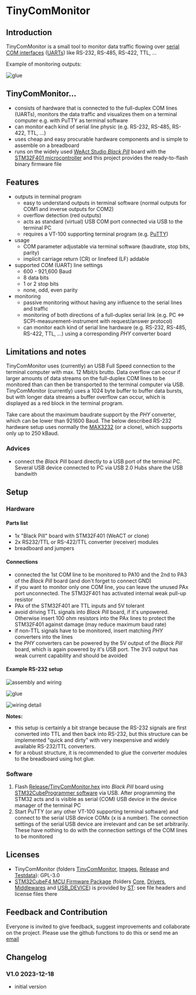 # TinyComMonitor

## Introduction

TinyComMonitor is a small tool to monitor data traffic flowing over [serial COM interfaces](https://en.wikipedia.org/wiki/Serial_port) ([UARTs](https://en.wikipedia.org/wiki/Universal_asynchronous_receiver-transmitter)) like RS-232, RS-485, RS-422, TTL, ...

Example of monitoring outputs: 

![glue](Images/TinyComMonitor4.jpg)


## TinyComMonitor...

* consists of hardware that is connected to the full-duplex COM lines (UARTs), monitors the data traffic and visualizes them on a terminal computer e.g. with PuTTY as terminal software
* can monitor each kind of serial line physic (e.g. RS-232, RS-485, RS-422, TTL, ...)   
* uses cheap and easy procurable hardware components and is simple to assemble on a breadboard
* runs on the widely used [WeAct Studio *Black Pill*](https://github.com/WeActStudio/WeActStudio.MiniSTM32F4x1) board with the [STM32F401 microcontroller](https://www.st.com/en/microcontrollers-microprocessors/stm32f401.html) and this project provides the ready-to-flash binary firmware file

## Features

* outputs in terminal program
  * easy to understand outputs in terminal software (normal outputs for COM1 and inverse outputs for COM2)
  * overflow detection (red outputs)
  * acts as standard (virtual) USB COM port connected via USB to the terminal PC 
  * requires a VT-100 supporting terminal program (e.g. [PuTTY](https://www.putty.org/))
* usage
  * COM parameter adjustable via terminal software (baudrate, stop bits, parity)
  * implicit carriage return (CR) or linefeed (LF) addable
* supported COM (UART) line settings
  * 600 - 921,600 Baud
  * 8 data bits
  * 1 or 2 stop bits
  * none, odd, even parity
* monitoring
  * passive monitoring without having any influence to the serial lines and traffic
  * monitoring of both directions of a full-duplex serial link (e.g. PC <=> SCPI-measurement-instrument with request/answer protocol)   
  * can monitor each kind of serial line hardware (e.g. RS-232, RS-485, RS-422, TTL, ...) using a corresponding *PHY* converter board
  
## Limitations and notes

TinyComMonitor uses (currently) an USB Full Speed connection to the terminal computer with max. 12 Mbit/s brutto.
Data overflow can occur if larger amounts of data streams on the full-duplex COM lines to be monitored than can then be transported to the terminal computer via USB.
TinyComMonitor (currently) uses a 1024 byte buffer to buffer data bursts, but with longer data streams a buffer overflow can occur, which is displayed as a red block in the terminal program.

Take care about the maximum baudrate support by the *PHY* converter, which can be lower than 921600 Baud.
The below described RS-232 hardware setup uses normally the [MAX3232](https://www.analog.com/en/products/max3232.html) (or a clone), which supports only up to 250 kBaud.

### Advices

* connect the *Black Pill* board directly to a USB port of the terminal PC. Several USB device connected to PC via USB 2.0 Hubs share the USB bandwith 

## Setup

### Hardware

#### Parts list

* 1x "Black Pill" board with STM32F401 (WeACT or clone)
* 2x RS232/TTL or RS-422/TTL converter (receiver) modules
* breadboard and jumpers

#### Connections

* connected the 1st COM line to be monitored to PA10 and the 2nd to PA3 of the *Black Pill* board (and don't forget to connect GND)
* if you want to monitor only one COM line, you can leave the unused PAx port unconnected. The STM32F401 has activated internal weak pull-up resistor
* PAx of the STM32F401 are TTL inputs and 5V tolerant
* avoid driving TTL signals into *Black Pill* board, if it's unpowered. Otherwise insert 100 ohm resistors into the PAx lines to protect the STM32F401 against damage (may reduce maximum baud rate)
* if non-TTL signals have to be monitored, insert matching *PHY* converters into the lines
* the *PHY* converters can be powered by the 5V output of the *Black Pill* board, which is again powered by it's USB port. The 3V3 output has weak current capability and should be avoided

#### Example RS-232 setup

![assembly and wiring](Images/TinyComMonitor1.jpg)

![glue](Images/TinyComMonitor2.jpg)

![wiring detail](Images/TinyComMonitor3.jpg)

**Notes:**

* this setup is certainly a bit strange because the RS-232 signals are first converted into TTL and then back into RS-232, but this structure can be implemented "quick and dirty" with very inexpensive and widely available RS-232/TTL converters.
* for a robust structure, it is recommended to glue the converter modules to the breadboard using hot glue.

### Software

1. Flash [Release/TinyComMonitor.hex](Release/TinyComMonitor.hex) into *Black Pill* board using [STM32CubeProgrammer software](https://www.st.com/en/development-tools/stm32cubeprog.html) via USB. After programming the STM32 acts and is visible as serial (COM) USB device in the device manager of the terminal PC
2. Start PuTTY (or any other VT-100 supporting terminal software) and connect to the serial USB device COMx (x is a number). The connection settings of the serial USB device are irrelevant and can be set arbitrarily. These have nothing to do with the connection settings of the COM lines to be monitored

## Licenses

* TinyComMonitor (folders [TinyComMonitor](TinyComMonitor), [Images](Images), [Release](Release) and [Testdata](Testdata)): GPL-3.0
* [STM32CubeF4 MCU Firmware Package](https://github.com/STMicroelectronics/STM32CubeF4) (folders [Core](Core), [Drivers](Drivers), [Middlewares](Middlewares) and [USB_DEVICE](USB_DEVICE)) is provided by [ST](https://www.st.com/content/st_com/en.html): see file headers and license files there  

## Feedback and Contribution

Everyone is invited to give feedback, suggest improvements and collaborate on the project.
Please use the github functions to do this or send me an [email](mailto:TinyComMonitor@hkue.de)

## Changelog

### V1.0 2023-12-18

* initial version
